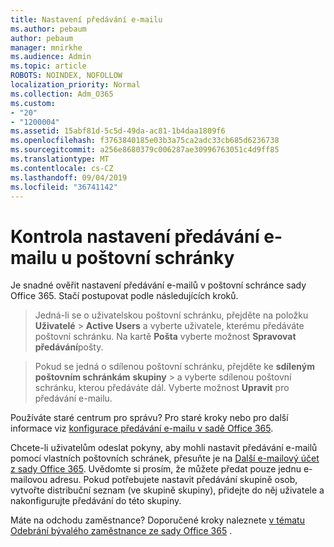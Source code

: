 ```yaml
---
title: Nastavení předávání e-mailu
ms.author: pebaum
author: pebaum
manager: mnirkhe
ms.audience: Admin
ms.topic: article
ROBOTS: NOINDEX, NOFOLLOW
localization_priority: Normal
ms.collection: Adm_O365
ms.custom:
- "20"
- "1200004"
ms.assetid: 15abf81d-5c5d-49da-ac81-1b4daa1809f6
ms.openlocfilehash: f3763840185e03b3a75ca2adc33cb685d6236738
ms.sourcegitcommit: a256e8680379c006287ae30996763051c4d9ff85
ms.translationtype: MT
ms.contentlocale: cs-CZ
ms.lasthandoff: 09/04/2019
ms.locfileid: "36741142"
---
```

# <a name="check-the-email-forwarding-settings-for-a-mailbox"></a>Kontrola nastavení předávání e-mailu u poštovní schránky

Je snadné ověřit nastavení předávání e-mailů v poštovní schránce sady Office 365. Stačí postupovat podle následujících kroků.
  
> Jedná-li se o uživatelskou poštovní schránku, přejděte na položku **Uživatelé** \> **Active Users** a vyberte uživatele, kterému předáváte poštovní schránku. Na kartě **Pošta** vyberte možnost **Spravovat předávání**pošty.
    
> Pokud se jedná o sdílenou poštovní schránku, přejděte ke **sdíleným poštovním schránkám** **skupiny** \> a vyberte sdílenou poštovní schránku, kterou předáváte dál. Vyberte možnost **Upravit** pro předávání e-mailu.

Používáte staré centrum pro správu? Pro staré kroky nebo pro další informace viz [konfigurace předávání e-mailu v sadě Office 365](https://docs.microsoft.com/office365/admin/email/configure-email-forwarding).
  
Chcete-li uživatelům odeslat pokyny, aby mohli nastavit předávání e-mailů pomocí vlastních poštovních schránek, přesuňte je na [Další e-mailový účet z sady Office 365](https://support.office.com/article/Forward-email-from-Office-365-to-another-email-account-1ed4ee1e-74f8-4f53-a174-86b748ff6a0e). Uvědomte si prosím, že můžete předat pouze jednu e-mailovou adresu. Pokud potřebujete nastavit předávání skupině osob, vytvořte distribuční seznam (ve skupině skupiny), přidejte do něj uživatele a nakonfigurujte předávání do této skupiny.
  
Máte na odchodu zaměstnance? Doporučené kroky naleznete [v tématu Odebrání bývalého zaměstnance ze sady Office 365](https://docs.microsoft.com/office365/admin/add-users/remove-former-employee) .
  